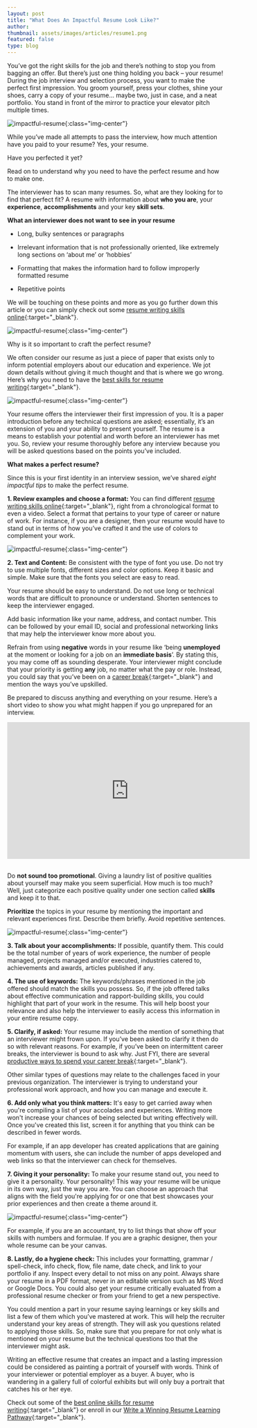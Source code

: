 ```yaml
---
layout: post
title: "What Does An Impactful Resume Look Like?"
author:
thumbnail: assets/images/articles/resume1.png
featured: false
type: blog
---
```


You’ve got the right skills for the job and there’s nothing to stop you from bagging an offer. But there’s just one thing holding you back – your resume!
During the job interview and selection process, you want to make the perfect first impression. You groom yourself, press your clothes, shine your shoes, carry a copy of your resume… maybe two, just in case, and a neat portfolio. You stand in front of the mirror to practice your elevator pitch multiple times.

![impactful-resume](/assets/images/articles/resume1.png){:class="img-center"}

While you’ve made all attempts to pass the interview, how much attention have you paid to your resume?
Yes, your resume.

Have you perfected it yet?

Read on to understand why you need to have the perfect resume and how to make one.

The interviewer has to scan many resumes. So, what are they looking for to find that perfect fit? A resume with information about **who you are**, your **experience**, **accomplishments** and your key **skill sets**.

**What an interviewer does not want to see in your resume**

- Long, bulky sentences or paragraphs

- Irrelevant information that is not professionally oriented, like extremely long sections on ‘about me’ or ‘hobbies’

- Formatting that makes the information hard to follow improperly formatted resume

- Repetitive points

We will be touching on these points and more as you go further down this article or you can simply check out some [resume writing skills online](https://lore.online/results/resume){:target="\_blank"}.

![impactful-resume](/assets/images/articles/resume2.png){:class="img-center"}

Why is it so important to craft the perfect resume?

We often consider our resume as just a piece of paper that exists only to inform potential employers about our education and experience. We jot down details without giving it much thought and that is where we go wrong. Here’s why you need to have the [best skills for resume writing](https://lore.online/results/resume){:target="\_blank"}.

![impactful-resume](/assets/images/articles/resume3.png){:class="img-center"}

Your resume offers the interviewer their first impression of you. It is a paper introduction before any technical questions are asked; essentially, it’s an extension of you and your ability to present yourself. The resume is a means to establish your potential and worth before an interviewer has met you. So, review your resume thoroughly before any interview because you will be asked questions based on the points you’ve included.

**What makes a perfect resume?**

Since this is your first identity in an interview session, we’ve shared _eight impactful tips_ to make the perfect resume.

**1. Review examples and choose a format:** You can find different [resume writing skills online](https://lore.online/results/resume){:target="\_blank"}, right from a chronological format to even a video. Select a format that pertains to your type of career or nature of work. For instance, if you are a designer, then your resume would have to stand out in terms of how you’ve crafted it and the use of colors to complement your work.

![impactful-resume](/assets/images/articles/resume4.png){:class="img-center"}

**2. Text and Content:** Be consistent with the type of font you use. Do not try to use multiple fonts, different sizes and color options. Keep it basic and simple. Make sure that the fonts you select are easy to read.

Your resume should be easy to understand. Do not use long or technical words that are difficult to pronounce or understand. Shorten sentences to keep the interviewer engaged.

Add basic information like your name, address, and contact number. This can be followed by your email ID, social and professional networking links that may help the interviewer know more about you.

Refrain from using **negative** words in your resume like ‘being **unemployed** at the moment or looking for a job on an **immediate basis**’. By stating this, you may come off as sounding desperate. Your interviewer might conclude that your priority is getting **any** job, no matter what the pay or role. Instead, you could say that you’ve been on a [career break](https://blog.lore.online/2019/12/13/career-break.html){:target="\_blank"} and mention the ways you’ve upskilled.

Be prepared to discuss anything and everything on your resume. Here’s a short video to show you what might happen if you go unprepared for an interview.

<iframe width="560" height="315" src="https://www.youtube.com/embed/vY4kRX7useY" frameborder="0" allow="accelerometer; autoplay; encrypted-media; gyroscope; picture-in-picture" allowfullscreen style="margin:0 auto 30px auto;display:block;"></iframe>

Do **not sound too promotional**. Giving a laundry list of positive qualities about yourself may make you seem superficial. How much is too much? Well, just categorize each positive quality under one section called **skills** and keep it to that.

**Prioritize** the topics in your resume by mentioning the important and relevant experiences first. Describe them briefly. Avoid repetitive sentences.

![impactful-resume](/assets/images/articles/resume5.png){:class="img-center"}

**3. Talk about your accomplishments:** If possible, quantify them. This could be the total number of years of work experience, the number of people managed, projects managed and/or executed, industries catered to, achievements and awards, articles published if any.

**4. The use of keywords:** The keywords/phrases mentioned in the job offered should match the skills you possess. So, if the job offered talks about effective communication and rapport-building skills, you could highlight that part of your work in the resume. This will help boost your relevance and also help the interviewer to easily access this information in your entire resume copy.

**5. Clarify, if asked:** Your resume may include the mention of something that an interviewer might frown upon. If you’ve been asked to clarify it then do so with relevant reasons. For example, if you’ve been on intermittent career breaks, the interviewer is bound to ask why. Just FYI, there are several [productive ways to spend your career break](https://blog.lore.online/2019/12/13/career-break.html){:target="\_blank"}.

Other similar types of questions may relate to the challenges faced in your previous organization. The interviewer is trying to understand your professional work approach, and how you can manage and execute it.

**6. Add only what you think matters:** It's easy to get carried away when you're compiling a list of your accolades and experiences. Writing more won't increase your chances of being selected but writing effectively will. Once you've created this list, screen it for anything that you think can be described in fewer words.

For example, if an app developer has created applications that are gaining momentum with users, she can include the number of apps developed and web links so that the interviewer can check for themselves.

**7. Giving it your personality:** To make your resume stand out, you need to give it a personality. Your personality! This way your resume will be unique in its own way, just the way you are. You can choose an approach that aligns with the field you're applying for or one that best showcases your prior experiences and then create a theme around it.

![impactful-resume](/assets/images/articles/resume6.png){:class="img-center"}

For example, if you are an accountant, try to list things that show off your skills with numbers and formulae. If you are a graphic designer, then your whole resume can be your canvas.

**8. Lastly, do a hygiene check:** This includes your formatting, grammar / spell-check, info check, flow, file name, date check, and link to your portfolio if any. Inspect every detail to not miss on any point. Always share your resume in a PDF format, never in an editable version such as MS Word or Google Docs. You could also get your resume critically evaluated from a professional resume checker or from your friend to get a new perspective.

You could mention a part in your resume saying learnings or key skills and list a few of them which you’ve mastered at work. This will help the recruiter understand your key areas of strength. They will ask you questions related to applying those skills. So, make sure that you prepare for not only what is mentioned on your resume but the technical questions too that the interviewer might ask.

Writing an effective resume that creates an impact and a lasting impression could be considered as painting a portrait of yourself with words. Think of your interviewer or potential employer as a buyer. A buyer, who is wandering in a gallery full of colorful exhibits but will only buy a portrait that catches his or her eye.

Check out some of the [best online skills for resume writing](https://lore.online/results/resume){:target="\_blank"} or enroll in our [Write a Winning Resume Learning Pathway](https://lore.online/learning-path/writing-a-winning-resume){:target="\_blank"}.
